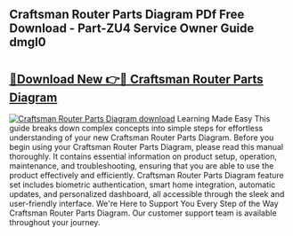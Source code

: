 ## Craftsman Router Parts Diagram PDf Free Download - Part-ZU4 Service Owner Guide dmgI0

# <h2><a href="http://dfpblr.blite.top/?on=Craftsman+Router+Parts+Diagram">🔗Download New 👉🔴 Craftsman Router Parts Diagram</a></h2>

[![Craftsman Router Parts Diagram download](https://i.imgur.com/lujVjoI.png)](http://dfpblr.blite.top/?on=Craftsman+Router+Parts+Diagram)
Learning Made Easy This guide breaks down complex concepts into simple steps for effortless understanding of your new Craftsman Router Parts Diagram. Before you begin using your Craftsman Router Parts Diagram, please read this manual thoroughly. It contains essential information on product setup, operation, maintenance, and troubleshooting, ensuring that you are able to use the product effectively and efficiently. Craftsman Router Parts Diagram feature set includes biometric authentication, smart home integration, automatic updates, and personalized dashboard, all accessible through the sleek and user-friendly interface. We're Here to Support You Every Step of the Way Craftsman Router Parts Diagram. Our customer support team is available throughout your journey.
